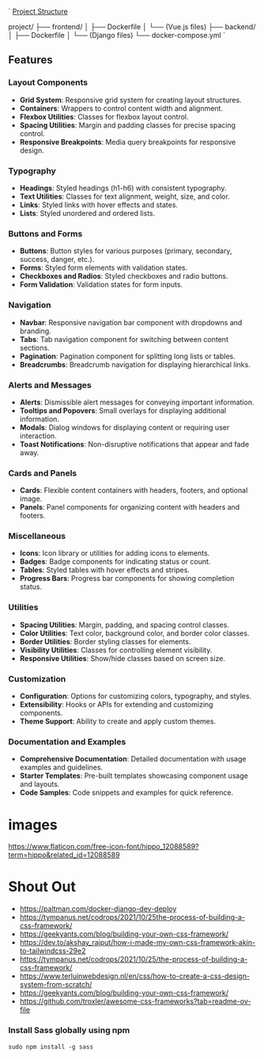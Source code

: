 `
<u>Project Structure</u>

project/
├── frontend/
│   ├── Dockerfile
│   └── (Vue.js files)
├── backend/
│   ├── Dockerfile
│   └── (Django files)
└── docker-compose.yml
`



## Features

### Layout Components

- **Grid System**: Responsive grid system for creating layout structures.
- **Containers**: Wrappers to control content width and alignment.
- **Flexbox Utilities**: Classes for flexbox layout control.
- **Spacing Utilities**: Margin and padding classes for precise spacing control.
- **Responsive Breakpoints**: Media query breakpoints for responsive design.

### Typography

- **Headings**: Styled headings (h1-h6) with consistent typography.
- **Text Utilities**: Classes for text alignment, weight, size, and color.
- **Links**: Styled links with hover effects and states.
- **Lists**: Styled unordered and ordered lists.

### Buttons and Forms

- **Buttons**: Button styles for various purposes (primary, secondary, success, danger, etc.).
- **Forms**: Styled form elements with validation states.
- **Checkboxes and Radios**: Styled checkboxes and radio buttons.
- **Form Validation**: Validation states for form inputs.

### Navigation

- **Navbar**: Responsive navigation bar component with dropdowns and branding.
- **Tabs**: Tab navigation component for switching between content sections.
- **Pagination**: Pagination component for splitting long lists or tables.
- **Breadcrumbs**: Breadcrumb navigation for displaying hierarchical links.

### Alerts and Messages

- **Alerts**: Dismissible alert messages for conveying important information.
- **Tooltips and Popovers**: Small overlays for displaying additional information.
- **Modals**: Dialog windows for displaying content or requiring user interaction.
- **Toast Notifications**: Non-disruptive notifications that appear and fade away.

### Cards and Panels

- **Cards**: Flexible content containers with headers, footers, and optional image.
- **Panels**: Panel components for organizing content with headers and footers.

### Miscellaneous

- **Icons**: Icon library or utilities for adding icons to elements.
- **Badges**: Badge components for indicating status or count.
- **Tables**: Styled tables with hover effects and stripes.
- **Progress Bars**: Progress bar components for showing completion status.

### Utilities

- **Spacing Utilities**: Margin, padding, and spacing control classes.
- **Color Utilities**: Text color, background color, and border color classes.
- **Border Utilities**: Border styling classes for elements.
- **Visibility Utilities**: Classes for controlling element visibility.
- **Responsive Utilities**: Show/hide classes based on screen size.

### Customization

- **Configuration**: Options for customizing colors, typography, and styles.
- **Extensibility**: Hooks or APIs for extending and customizing components.
- **Theme Support**: Ability to create and apply custom themes.

### Documentation and Examples

- **Comprehensive Documentation**: Detailed documentation with usage examples and guidelines.
- **Starter Templates**: Pre-built templates showcasing component usage and layouts.
- **Code Samples**: Code snippets and examples for quick reference.



# images 
https://www.flaticon.com/free-icon-font/hippo_12088589?term=hippo&related_id=12088589



# Shout Out
- https://paltman.com/docker-django-dev-deploy
- https://tympanus.net/codrops/2021/10/25the-process-of-building-a-css-framework/
- https://geekyants.com/blog/building-your-own-css-framework/
- https://dev.to/akshay_rajput/how-i-made-my-own-css-framework-akin-to-tailwindcss-29e2
- https://tympanus.net/codrops/2021/10/25/the-process-of-building-a-css-framework/
- https://www.terluinwebdesign.nl/en/css/how-to-create-a-css-design-system-from-scratch/
- https://geekyants.com/blog/building-your-own-css-framework/
- https://github.com/troxler/awesome-css-frameworks?tab=readme-ov-file



<!-- # Kubu CSS Framework
##### A 13 column CSS Framework - for the designers who want more options

Kubu is a versatile and responsive CSS framework designed for designers who crave more options and flexibility in their projects. With a focus on providing a robust set of features, Kubu empowers designers to create stunning and responsive web layouts effortlessly.




### Features
#### Cool Features
Flexible Grid System
Kubu's grid system is designed to be highly flexible, allowing for intricate layout structures. With classes for various column sizes and responsive behavior, designers can create visually appealing and dynamic designs.

#### Consistent Typography
Define a consistent typography system with Kubu. Carefully crafted styles for headings, paragraphs, and lists ensure a cohesive and professional look across your entire project.

#### Stylish Buttons
Create visually appealing buttons with Kubu. The framework offers styles for different states, allowing for customization to suit your design needs. Choose from full, outlined, or rounded button styles.

#### Seamless Forms.css
Style form elements seamlessly using Kubu. Input fields, checkboxes, radio buttons, and select boxes are designed to ensure a cohesive and user-friendly look and feel.

#### Sleek Navigation
Design sleek and responsive navigation components with Kubu. The framework provides styles for both horizontal and vertical navigation, giving designers the flexibility they need to create intuitive navigation structures.

#### Powerful Utilities
Enhance layout and styling flexibility with Kubu's utility classes. Easily apply common styles such as margin, padding, and text alignment to streamline the design process.

#### Responsive Design
Kubu is built with responsiveness in mind. Ensure a consistent and visually pleasing experience across different screen sizes with Kubu's responsive classes and components.

#### Icon Integration
Consider including stylish and consistent iconography with Kubu. The framework integrates seamlessly with popular icon libraries, allowing for easy integration of commonly used icons.

#### Modular Components
Encourage code reusability with Kubu's modular components. Break down your design into cards, modals, alerts, and more, making it easy to maintain and update your projects.

#### Comprehensive Documentation
Explore the comprehensive documentation provided with Kubu. Clear examples and guidelines ensure that both new and experienced users can make the most of the framework's features.

#### Easy Customization
Tailor Kubu to your design preferences. The framework allows users to easily customize the look and feel, whether through variables or by selecting different themes.

#### Cross-Browser Compatibility
Rest assured that Kubu has been thoroughly tested for compatibility with major browsers. Your users will enjoy a consistent and reliable experience, no matter their choice of browser.



#### Getting Started
<!-- Visit the Kubu Documentation to get started with Kubu and unlock its full potential in your design projects. -->


### Install Sass globally using npm
`sudo npm install -g sass`




